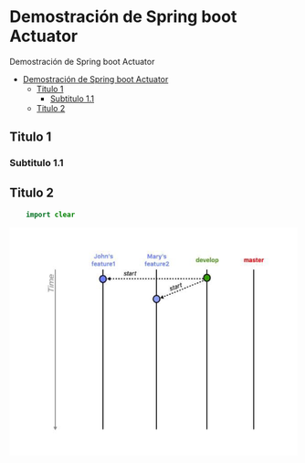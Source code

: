 # Demostración de Spring boot Actuator
Demostración de Spring boot Actuator

- [Demostración de Spring boot Actuator](#demostración-de-spring-boot-actuator)
	- [Titulo 1](#titulo-1)
		- [Subtitulo 1.1](#subtitulo-11)
	- [Titulo 2](#titulo-2)

##  Titulo 1

###  Subtitulo 1.1

##  Titulo 2


```java
    import clear 

```

![Alt](/images/ramas_feature.png "Title")


